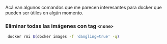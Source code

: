 Acá van algunos comandos que me parecen interesantes para docker que pueden ser útiles en algún momento.

### Eliminar todas las imágenes con tag `<none>`

```bash
 docker rmi $(docker images -f 'dangling=true' -q)
``` 